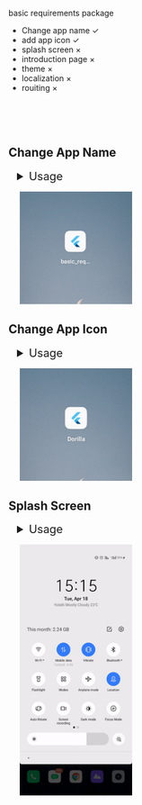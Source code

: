basic requirements package

- Change app name ✓
- add app icon ✓
- splash screen ×
- introduction page ×
- theme ×
- localization ×
- rouiting ×

<br>
<br>
<br>

## Change App Name

<details style="margin:15px">
  <summary style="font-size:20px"> Usage</summary>
  
#### Android

Go to android manifest.xml.

```
android / app / src / main / AndroidManifest.xml
```

Change android label with your app name.

```
<application
          android:name="io.flutter.app.FlutterApplication"
          android:label="App Name"
          android:icon="@mipmap/launcher_icon">
```

#### Ios

Go to Info.plist.

```
ios / Runner / Info.plist
```

Change bundle name with your app name.

```
<key>CFBundleName</key>
<string>App Name</string>
```

</details>

<p>
  <img src="assets/readme/change_name.gif" width="200" hspace="20">
</p>

## Change App Icon

<details style="margin:15px">
  <summary style="font-size:20px"> Usage</summary>
  
#### Android & Ios

Add last version of flutter_launcher_icons package in dev_dependencies.

```
dev_dependencies:
  flutter_launcher_icons: "^0.13.0"
```

Add your app icon path in pubspec.yaml/assets.

```
assets:
    - assets/icon/icon.png
```

Add your Flutter Launcher Icons configuration to your pubspec.yaml

```
flutter_icons:
  android: true
  ios: true
  image_path: "assets/icon/icon.png"

```

İf you want to change icon also web, windows, macos then add this:

```
web:
    generate: true
    image_path: "path/to/image.png"
    background_color: "#hexcode"
    theme_color: "#hexcode"
  windows:
    generate: true
    image_path: "path/to/image.png"
    icon_size: 48 # min:48, max:256, default: 48
  macos:
    generate: true
    image_path: "path/to/image.png"
```

After setting up the configuration, run the package.

```
flutter pub get
flutter pub run flutter_launcher_icons
```

</details>

<p>
  <img src="assets/readme/change_icon.gif" width="200" hspace="20">
</p>

## Splash Screen

<details style="margin:15px">
  <summary style="font-size:20px"> Usage</summary>
  
#### Android & Ios

Add last version of flutter_native_splash package in dev_dependencies.

```
dependencies:
  flutter_native_splash: ^2.2.19
```

Add your app logo pubspec.yaml/assets.

```
assets:
    - assets/logo/
```

Add your Flutter Native Splash configuration to your pubspec.yaml

```
flutter_native_splash:
  color: "#dcd5cd"
  image: assets/logo/logo.png
  color_dark: "#1b1106"
  image_dark: assets/logo/logo_dark.png

  android_12:
    image: assets/logo/logo.png
    icon_background_color: "#dcd5cd"
    image_dark: assets/logo/logo_dark.png
    icon_background_color_dark: "#1b1106"

  web: false
```

After setting up the configuration, run the package.

```
flutter pub get
flutter pub run flutter_native_splash:create
```

</details>

<p>
  <img src="assets/readme/splash_screen.gif" width="200" hspace="20">
</p>
